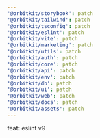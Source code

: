 ```yaml
---
'@orbitkit/storybook': patch
'@orbitkit/tailwind': patch
'@orbitkit/tsconfig': patch
'@orbitkit/eslint': patch
'@orbitkit/vite': patch
'@orbitkit/marketing': patch
'@orbitkit/utils': patch
'@orbitkit/auth': patch
'@orbitkit/core': patch
'@orbitkit/api': patch
'@orbitkit/env': patch
'@orbitkit/db': patch
'@orbitkit/ui': patch
'@orbitkit/web': patch
'@orbitkit/docs': patch
'@orbitkit/assets': patch
---
```


feat: eslint v9
